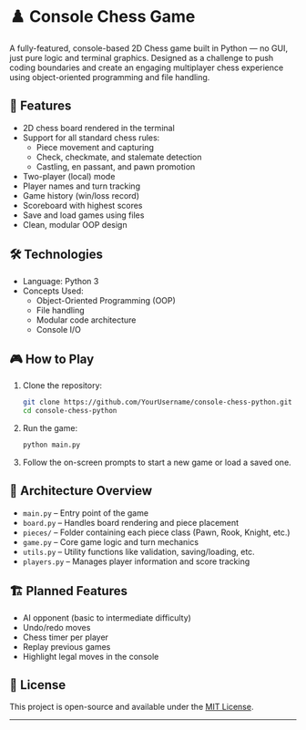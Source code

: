 # ♟️ Console Chess Game

A fully-featured, console-based 2D Chess game built in Python — no GUI, just pure logic and terminal graphics. Designed as a challenge to push coding boundaries and create an engaging multiplayer chess experience using object-oriented programming and file handling.

## 🚀 Features

- 2D chess board rendered in the terminal
- Support for all standard chess rules:
  - Piece movement and capturing
  - Check, checkmate, and stalemate detection
  - Castling, en passant, and pawn promotion
- Two-player (local) mode
- Player names and turn tracking
- Game history (win/loss record)
- Scoreboard with highest scores
- Save and load games using files
- Clean, modular OOP design

## 🛠️ Technologies

- Language: Python 3
- Concepts Used:
  - Object-Oriented Programming (OOP)
  - File handling
  - Modular code architecture
  - Console I/O

## 🎮 How to Play

1. Clone the repository:
   ```bash
   git clone https://github.com/YourUsername/console-chess-python.git
   cd console-chess-python
   ```

2. Run the game:

   ```bash
   python main.py
   ```

3. Follow the on-screen prompts to start a new game or load a saved one.

## 🧠 Architecture Overview

* `main.py` – Entry point of the game
* `board.py` – Handles board rendering and piece placement
* `pieces/` – Folder containing each piece class (Pawn, Rook, Knight, etc.)
* `game.py` – Core game logic and turn mechanics
* `utils.py` – Utility functions like validation, saving/loading, etc.
* `players.py` – Manages player information and score tracking

## 🏗️ Planned Features

* AI opponent (basic to intermediate difficulty)
* Undo/redo moves
* Chess timer per player
* Replay previous games
* Highlight legal moves in the console

## 📜 License

This project is open-source and available under the [MIT License](LICENSE).

---